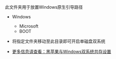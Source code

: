 此文件夹用于放置Windows原生引导路径

- Windows
  
  - Microsoft
  - BOOT

- 将指定文件夹移动至此目录即可开启单磁盘双系统

- [更多信息请查看：黑苹果与Windows双系统共存设置](https://hackintool.netlify.app/%E5%9F%BA%E7%A1%80%E7%AF%87/%E5%8F%8C%E7%B3%BB%E7%BB%9F.html#%E5%8F%8C%E7%B3%BB%E7%BB%9F%E5%B8%B8%E8%A7%81%E6%95%85%E9%9A%9C%E4%BF%AE%E5%A4%8D)